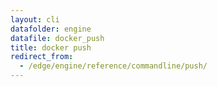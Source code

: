 ```yaml
---
layout: cli
datafolder: engine
datafile: docker_push
title: docker push
redirect_from:
  - /edge/engine/reference/commandline/push/
---
```

